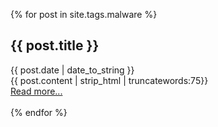  {% for post in site.tags.malware %}
  <article>
    <h2>
        {{ post.title }}
    </h2>
    <time datetime="{{ post.date | date: "%Y-%m-%d" }}">{{ post.date | date_to_string }}</time><br>
    {{ post.content | strip_html | truncatewords:75}}<br>
            <a href="{{ post.url }}">Read more...</a><br><br>
  </article>
{% endfor %}

